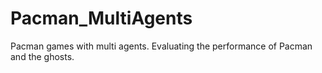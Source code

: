 # Pacman_MultiAgents
Pacman games with multi agents. Evaluating the performance of Pacman and the ghosts.
